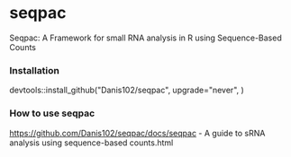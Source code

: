 # seqpac
Seqpac: A Framework for small RNA analysis in R using Sequence-Based Counts

### Installation
devtools::install_github("Danis102/seqpac", upgrade="never", )

### How to use seqpac
https://github.com/Danis102/seqpac/docs/seqpac - A guide to sRNA analysis using sequence-based counts.html
